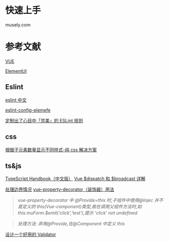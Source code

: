 # 快速上手

musely.com

# 参考文献

[VUE][01]

[ElementUI][02]

## Eslint

[eslint 中文][11]

[eslint-config-elemefe][12]

[定制出了心目中「完美」的 ESLint 规则][13]

## css

[根据子元素数量显示不同样式-纯 css 解决方案][21]

## ts&js

[TypeScript Handbook（中文版）][35]
[Vue $dispatch 和 $broadcast 详解 ][31]

[处理边界情况][32] [vue-property-decorator（装饰器）用法][33]

> <i>vue-property-decorator 中 @Provide=this 时,子组件中使用@Injec 并不是定义的 this(Vue-component)类型,故在调用父组件方法时,如 this.muForm.\$emit('click','test'),提示 'click' not undefined </i>

> <i>处理方法: 弃用@Provide,在@Component 中定义 this </i>

[设计一个好用的 Validator][34]

[01]: https://cn.vuejs.org/v2
[02]: https://element.eleme.cn/
[11]: https://cn.eslint.org/docs
[12]: https://github.com/ElemeFE/eslint-config-elemefe
[13]: https://blog.xcatliu.com/2017/08/25/eslint-config-alloy/
[21]: https://juejin.im/post/5c4372186fb9a049c232bbdd
[31]: https://juejin.im/post/5c7fd345f265da2da771f4cd
[32]: https://cn.vuejs.org/v2/guide/components-edge-cases.html
[33]: https://juejin.im/post/5d774c9be51d4561c94b1050
[34]: https://zhuanlan.zhihu.com/p/38365707
[35]: https://legacy.gitbook.com/book/zhongsp/typescript-handbook
